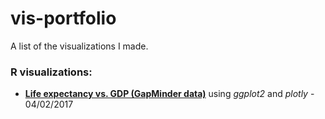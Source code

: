# vis-portfolio
A list of the visualizations I made.

### R visualizations:

* __[Life expectancy vs. GDP (GapMinder data)](https://mfincker.github.io/vis-portfolio/gapminder/gapminder-bubble-chart.html)__ using *ggplot2* and *plotly* - 04/02/2017
